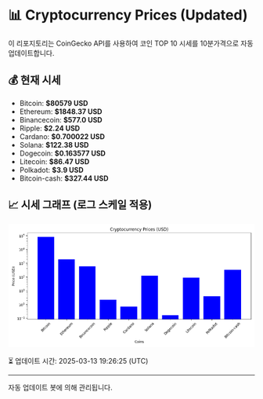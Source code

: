 
# 📊 Cryptocurrency Prices (Updated)

이 리포지토리는 CoinGecko API를 사용하여 코인 TOP 10 시세를 10분가격으로 자동 업데이트합니다.

## 💰 현재 시세
- Bitcoin: **$80579 USD**
- Ethereum: **$1848.37 USD**
- Binancecoin: **$577.0 USD**
- Ripple: **$2.24 USD**
- Cardano: **$0.700022 USD**
- Solana: **$122.38 USD**
- Dogecoin: **$0.163577 USD**
- Litecoin: **$86.47 USD**
- Polkadot: **$3.9 USD**
- Bitcoin-cash: **$327.44 USD**

## 📈 시세 그래프 (로그 스케일 적용)
![Crypto Prices](crypto_prices.png)

⏳ 업데이트 시간: 2025-03-13 19:26:25 (UTC)

---
자동 업데이트 봇에 의해 관리됩니다.
